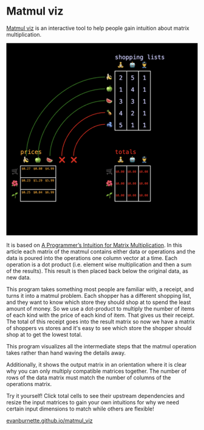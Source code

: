 # Matmul viz
[Matmul viz](https://evanburnette.github.io/matmul_viz/) is an interactive tool to help people gain intuition about matrix multiplication.

![Matmul viz screen shot](./public/matmulVizScreenShot.png)

It is based on [A Programmer’s Intuition for Matrix Multiplication](https://betterexplained.com/articles/matrix-multiplication/). In this article each matrix of the matmul contains either data or operations and the data is poured into the operations one column vector at a time. Each operation is a dot product (i.e. element wise multiplication and then a sum of the results). This result is then placed back below the original data, as new data.

This program takes something most people are familiar with, a receipt, and turns it into a matmul problem. Each shopper has a different shopping list, and they want to know which store they should shop at to spend the least amount of money. So we use a dot-product to multiply the number of items of each kind with the price of each kind of item. That gives us their receipt. The total of this receipt goes into the result matrix so now we have a matrix of shoppers vs stores and it's easy to see which store the shopper should shop at to get the lowest total.

This program visualizes all the intermediate steps that the matmul operation takes rather than hand waving the details away.

Additionally, it shows the output matrix in an orientation where it is clear why you can only multiply compatible matrices together. The number of rows of the data matrix must match the number of columns of the operations matrix.

Try it yourself! Click total cells to see their upstream dependencies and resize the input matrices to gain your own intuitions for why we need certain input dimensions to match while others are flexible!

[evanburnette.github.io/matmul_viz](https://evanburnette.github.io/matmul_viz/)
